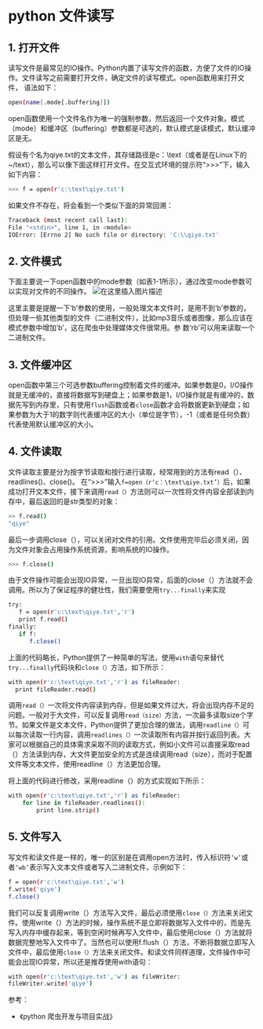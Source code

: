 # python 文件读写


##  1. 打开文件
读写文件是最常见的IO操作。Python内置了读写文件的函数，方便了文件的IO操作。文件读写之前需要打开文件，确定文件的读写模式。open函数用来打开文件，
语法如下：

```bash
open(name[.mode[.buffering]])
```
open函数使用一个文件名作为唯一的强制参数，然后返回一个文件对象。模式（mode）和缓冲区（buffering）参数都是可选的，默认模式是读模式，默认缓冲区是无。

假设有个名为qiye.txt的文本文件，其存储路径是c：\text（或者是在Linux下的~/text），那么可以像下面这样打开文件。在交互式环境的提示符“>>>”下，输入如下内容：

```bash
>>> f = open(r'c:\text\qiye.txt')
```
如果文件不存在，将会看到一个类似下面的异常回溯：

```bash
Traceback (most recent call last):
File "<stdin>", line 1, in <module>
IOError: [Errno 2] No such file or directory: 'C:\\qiye.txt'
```

## 2. 文件模式
下面主要说一下open函数中的mode参数（如表1-1所示），通过改变mode参数可以实现对文件的不同操作。
![在这里插入图片描述](https://img-blog.csdnimg.cn/ac8596cf089f40d385362fd6ffe21040.png)

这里主要是提醒一下‘b’参数的使用，一般处理文本文件时，是用不到‘b’参数的，但处理一些其他类型的文件（二进制文件），比如mp3音乐或者图像，那么应该在模式参数中增加‘b’，这在爬虫中处理媒体文件很常用。参
数‘rb’可以用来读取一个二进制文件。

## 3. 文件缓冲区
open函数中第三个可选参数buffering控制着文件的缓冲。如果参数是0，I/O操作就是无缓冲的，直接将数据写到硬盘上；如果参数是1，I/O操作就是有缓冲的，数据先写到内存里，只有使用`flush`函数或者`close`函数才会将数据更新到硬盘；如果参数为大于1的数字则代表缓冲区的大小（单位是字节），-1（或者是任何负数）代表使用默认缓冲区的大小。

## 4. 文件读取
文件读取主要是分为按字节读取和按行进行读取，经常用到的方法有read（）、readlines()、close()。
在“>>>”输入`f=open（r‘c：\text\qiye.txt’）`后，如果成功打开文本文件，接下来调用`read（）`方法则可以一次性将文件内容全部读到内存中，最后返回的是str类型的对象：

```bash
>> f.read()
"qiye"
```
最后一步调用close（），可以关闭对文件的引用。文件使用完毕后必须关闭，因为文件对象会占用操作系统资源，影响系统的IO操作。

```bash
>>> f.close()
```
由于文件操作可能会出现IO异常，一旦出现IO异常，后面的close（）方法就不会调用。所以为了保证程序的健壮性，我们需要使用`try...finally`来实现

```bash
try:
   f = open(r'c:\text\qiye.txt','r')
   print f.read()
finally:
   if f:
      f.close()
```
上面的代码略长，Python提供了一种简单的写法，使用`with`语句来替代`try...finally`代码块和`close（）`方法，如下所示：

```bash
with open(r'c:\text\qiye.txt','r') as fileReader:
  print fileReader.read()
```
调用`read（）`一次将文件内容读到内存，但是如果文件过大，将会出现内存不足的问题。一般对于大文件，可以反复调用`read（size）`方法，一次最多读取size个字节。如果文件是文本文件，Python提供了更加合理的做法，调用`readline（）`可以每次读取一行内容，调用`readlines（）`一次读取所有内容并按行返回列表。大家可以根据自己的具体需求采取不同的读取方式，例如小文件可以直接采取read（）方法读到内存，大文件更加安全的方式是连续调用read（size），而对于配置文件等文本文件，使用readline（）方法更加合理。

将上面的代码进行修改，采用readline（）的方式实现如下所示：

```bash
with open(r'c:\text\qiye.txt','r') as fileReader:
    for line in fileReader.readlines():
        print line.strip()
```

## 5. 文件写入
写文件和读文件是一样的，唯一的区别是在调用open方法时，传入标识符`‘w’`或者`‘wb’`表示写入文本文件或者写入二进制文件，示例如下：

```bash
f = open(r'c:\text\qiye.txt','w')
f.write('qiye')
f.close()
```

我们可以反复调用write（）方法写入文件，最后必须使用`close（）`方法来关闭文件。使用write（）方法的时候，操作系统不是立即将数据写入文件中的，而是先写入内存中缓存起来，等到空闲时候再写入文件中，最后使用close（）方法就将数据完整地写入文件中了。当然也可以使用f.flush（）方法，不断将数据立即写入文件中，最后使用`close（）`方法来关闭文件。和读文件同样道理，文件操作中可能会出现IO异常，所以还是推荐使用with语句：

```bash
with open(r'c:\text\qiye.txt','w') as fileWriter:
fileWriter.write('qiye')
```

参考：
- 《python 爬虫开发与项目实战》

